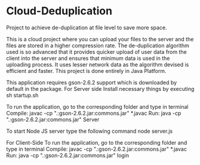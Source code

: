 # Cloud-Deduplication

Project to achieve de-duplication at file level to save more space.

This is a cloud project where you can upload your files to the server and 
the files are stored in a higher compression rate. The de-duplication algorithm
used is so advanced that it provides quicker upload of user data from 
the client into the server and ensures that minimum data is used in the 
uploading process. It uses lesser network data as the algorithm devised
is efficient and faster. This project is done entirely in Java Platform.

This application requires gson-2.6.2 support which is downloaded by default
in the package.
For Server side 
Install necessary things by executing 
sh startup.sh

To run the application, go to the corresponding folder and type in terminal
Compile:
javac -cp ".:gson-2.6.2.jar:commons.jar" *.javac
Run:
java -cp ".:gson-2.6.2.jar:commons.jar" Server

To start Node JS server type the following command
node server.js

For Client-Side
To run the application, go to the corresponding folder and type in terminal
Compile:
javac -cp ".:gson-2.6.2.jar:commons.jar" *.javac
Run:
java -cp ".:gson-2.6.2.jar:commons.jar" login